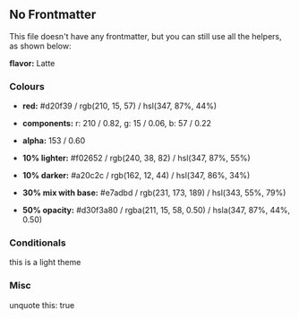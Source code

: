 ## No Frontmatter

This file doesn't have any frontmatter, but you can still use all the helpers, as shown below:

**flavor:** Latte

### Colours

- **red:**                #d20f39 / rgb(210, 15, 57) / hsl(347, 87%, 44%)
- **components:**         r: 210 / 0.82, g: 15 / 0.06, b: 57 / 0.22
- **alpha:**              153 / 0.60
- **10% lighter:**        #f02652 / rgb(240, 38, 82) / hsl(347, 87%, 55%)
- **10% darker:**         #a20c2c / rgb(162, 12, 44) / hsl(347, 86%, 34%)

- **30% mix with base:**  #e7adbd / rgb(231, 173, 189) / hsl(343, 55%, 79%)

- **50% opacity:**        #d30f3a80 / rgba(211, 15, 58, 0.50) / hsla(347, 87%, 44%, 0.50)

### Conditionals

this is a light theme

### Misc

unquote this: true